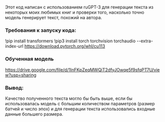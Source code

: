 Этот код написан с использованием  ruGPT-3 для генерации текста из некоторых моих любимых книг и проверки того, насколько точно модель генерирует текст, похожий на автора.

### Требования к запуску кода: 
!pip install transformers
!pip3 install torch torchvision torchaudio --extra-index-url https://download.pytorch.org/whl/cu113

### Обученная модель
https://drive.google.com/file/d/1InFKpZeqMWQiT2dfyJOwqe5f9sfqPT7U/view?usp=sharing

### Вывод:
Качество полученного текста могло бы быть выше, если бы использовалась модель с большим количеством параметров (размер батчей и число эпох) и для генерации текста использовались входные данные большего размера.
